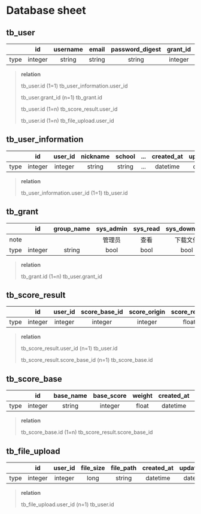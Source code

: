 # Database sheet

## tb_user

|      |   id    | username | email  | password_digest | grant_id | created_at | updated_at |
| :--: | :-----: | :------: | :----: | :-------------: | :------: | :--------: | :--------: |
| type | integer |  string  | string |     string      | integer  |  datetime  |  datetime  |

> **relation**
>
> tb_user.id (1=1) tb_user_information.user_id
>
> tb_user.grant_id (n=1) tb_grant.id
>
> tb_user.id (1=n) tb_score_result.user_id
>
> tb_user.id (1=n) tb_file_upload.user_id

## tb_user_information

|      |   id    | user_id | nickname | school | ...  | created_at | updated_at |
| :--: | :-----: | :-----: | :------: | :----: | :--: | :--------: | :--------: |
| type | integer | integer |  string  | string | ...  |  datetime  |  datetime  |

> **relation**
>
> tb_user_information.user_id (1=1) tb_user.id

## tb_grant

|      |   id    | group_name | sys_admin | sys_read | sys_download | sys_upload | ...  | created_at | updated_at |
| :--: | :-----: | :--------: | :-------: | :------: | :----------: | :--------: | :--: | :--------: | :--------: |
| note |         |            |  管理员   |   查看   |   下载文件   |  上传文件  |      |            |            |
| type | integer |   string   |   bool    |   bool   |     bool     |    bool    | ...  |  datetime  |  datetime  |

> **relation**
>
> tb_grant.id (1=n) tb_user.grant_id

## tb_score_result

|      |   id    | user_id | score_base_id | score_origin | score_result | created_at | updated_at |
| :--: | :-----: | :-----: | :-----------: | :----------: | :----------: | :--------: | :--------: |
| type | integer | integer |    integer    |   integer    |    float     |  datetime  |  datetime  |

> **relation**
>
> tb_score_result.user_id (n=1) tb_user.id
>
> tb_score_result.score_base_id (n=1) tb_score_base.id

## tb_score_base

|      |   id    | base_name | base_score | weight | created_at | updated_at |
| :--: | :-----: | :-------: | :--------: | :----: | :--------: | :--------: |
| type | integer |  string   |  integer   | float  |  datetime  |  datetime  |

> **relation**
>
> tb_score_base.id (1=n) tb_score_result.score_base_id

## tb_file_upload

|      |   id    | user_id | file_size | file_path | created_at | updated_at |
| :--: | :-----: | :-----: | :-------: | :-------: | :--------: | :--------: |
| type | integer | integer |   long    |  string   |  datetime  |  datetime  |

> **relation**
>
> tb_file_upload.user_id (n=1) tb_user.id